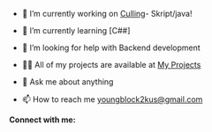 <!---
- 👋 Hi, I’m @Youngblock3k
- 👀 I’m interested in coding
- 🌱 I’m currently learning java
- 💞️ I’m looking to collaborate on none!
- 📫 How to reach me : Youngblock2kus@gmail.com
- 😄 Pronouns: He/him
- ⚡ Fun fact: i have coded multiple games <3 via java/python
--->

<!---
Youngblock3k/Youngblock3k is a ✨ special ✨ repository because its `README.md` (this file) appears on your GitHub profile.
You can click the Preview link to take a look at your changes.
--->


 - 🔭 I’m currently working on [Culling](https://discord.gg/U8zzQzxC)- Skript/java!

 - 🌱 I’m currently learning [C##]

 - 🤝 I’m looking for help with Backend development

 - 👨‍💻 All of my projects are available at [My Projects](https://github.com/Youngblock2k)

 - 💬 Ask me about anything

 - 📫 How to reach me youngblock2kus@gmail.com

**Connect with me:**

[Discord]: [Discord](https://discord.gg/Fwjg7jkx)
[Youtube]: [Youtube](https://www.youtube.com/@youngblock2k)
[GITHUB]: [GITHUB](https://github.com/Youngblock2k)
